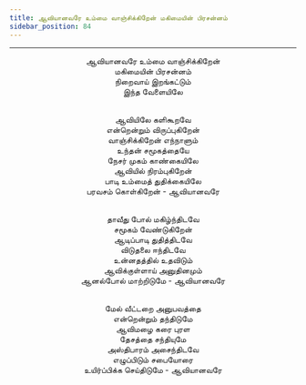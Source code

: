 ```yaml
---
title: ஆவியானவரே உம்மை வாஞ்சிக்கிறேன் மகிமையின் பிரசன்னம்
sidebar_position: 84
---
```


---
<center>
ஆவியானவரே உம்மை வாஞ்சிக்கிறேன்<br/>
மகிமையின் பிரசன்னம்<br/>
நிறைவாய் இறங்கட்டும்<br/>
இந்த வேளையிலே<br/><br/>

ஆவியிலே களிகூறவே<br/>
என்றென்றும் விருப்புகிறேன்<br/>
வாஞ்சிக்கிறேன் எந்நாளும்<br/>
உந்தன் சமூகத்தையே<br/>
நேசர் முகம் காண்கையிலே<br/>
ஆவியில் நிரம்புகிறேன்<br/>
பாடி உம்மைத் துதிக்கையிலே<br/>
பரவசம் கொள்கிறேன்        - ஆவியானவரே<br/><br/>

தாவீது போல் மகிழ்ந்திடவே<br/>
சமூகம் வேண்டுகிறேன்<br/>
ஆடிப்பாடி துதித்திடவே<br/>
விடுதலை ஈந்திடவே<br/>
உன்னதத்தில் உதவிடும்<br/>
ஆவிக்குள்ளாய் அனுதினமும்<br/>
ஆனல்போல் மாற்றிடுமே        - ஆவியானவரே<br/><br/>

மேல் வீட்டறை அனுபவத்தை<br/>
என்றென்றும் தந்திடுமே<br/>
ஆவிமழை கரை புரள<br/>
தேசத்தை சந்தியுமே<br/>
அஸ்திபாரம் அசைந்திடவே<br/>
எழுப்பிடும் சபையோரை<br/>
உயிர்ப்பிக்க செய்திடுமே        - ஆவியானவரே
</center>